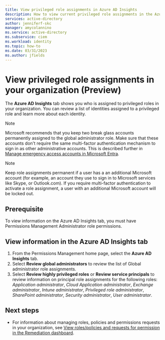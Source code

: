 ```yaml
---
title: View privileged role assignments in Azure AD Insights
description: How to view current privileged role assignments in the Azure AD Insights tab.
services: active-directory
author: jenniferf-skc
manager: amycolannino
ms.service: active-directory 
ms.subservice: ciem
ms.workload: identity
ms.topic: how-to
ms.date: 03/31/2023
ms.author: jfields
---
```


# View privileged role assignments in your organization (Preview)

The **Azure AD Insights** tab shows you who is assigned to privileged roles in your organization. You can review a list of identities assigned to a privileged role and learn more about each identity.

> [!NOTE] 
> Microsoft recommends that you keep two break glass accounts permanently assigned to the global administrator role. Make sure that these accounts don't require the same multi-factor authentication mechanism to sign in as other administrative accounts. This is described further in [Manage emergency access accounts in Microsoft Entra](../roles/security-emergency-access.md). 

> [!NOTE] 
> Keep role assignments permanent if a user has a an additional Microsoft account (for example, an account they use to sign in to Microsoft services like Skype, or Outlook.com). If you require multi-factor authentication to activate a role assignment, a user with an additional Microsoft account will be locked out.  

## Prerequisite
To view information on the Azure AD Insights tab, you must have Permissions Management Administrator role permissions.

## View information in the Azure AD Insights tab

1. From the Permissions Management home page, select the **Azure AD Insights** tab.
2. Select **Review global administrators** to review the list of Global administrator role assignments.
3. Select **Review highly privileged roles** or **Review service principals** to review information on principal role assignments for the following roles: *Application administrator*, *Cloud Application administrator*, *Exchange administrator*, *Intune administrator*, *Privileged role administrator*, *SharePoint administrator*, *Security administrator*, *User administrator*. 


## Next steps

- For information about managing roles, policies and permissions requests in your organization, see [View roles/policies and requests for permission in the Remediation dashboard](ui-remediation.md).
